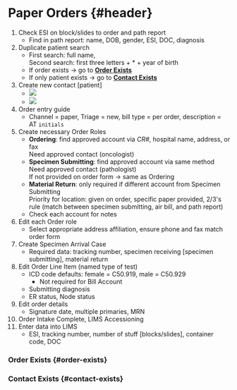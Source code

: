# Paper Orders {#header}

1. Check ESI on block/slides to order and path report
	- Find in path report: name, DOB, gender, ESI, DOC, diagnosis
2. Duplicate patient search
	- First search: full name, <br>Second search: first three letters + * + year of birth
	- If order exists → go to **[Order Exists](#order-exists)**
	- If only patient exists → go to **[Contact Exists](#contact-exists)**
3. Create new contact [patient]
	- ![]("./images/image1.PNG)
	- ![]("./images/image2.PNG)
4. Order entry guide
	- Channel = paper, Triage = new, bill type = per order, description = AT `initials`
5. Create necessary Order Roles
	- **Ordering**: find approved account via *CR#*, hospital name, address, or fax<br>Need approved contact (oncologist)
	- **Specimen Submitting**: find approved account via same method<br>Need approved contact (pathologist)<br>If not provided on order form → same as Ordering
	- **Material Return**: only required if different account from Specimen Submitting<br>Priority for location: given on order, specific paper provided, 2/3's rule (match between specimen submitting, air bill, and path report)
	- Check each account for notes
6. Edit each Order role
	- Select appropriate address affiliation, ensure phone and fax match order form
7. Create Specimen Arrival Case
	- Required data: tracking number, specimen receiving [specimen submitting], material return
8. Edit Order Line Item (named type of test)
	- ICD code defaults: female = C50.919, male = C50.929
		- Not required for Bill Account
	- Submitting diagnosis
	- ER status, Node status
9. Edit order details
	- Signature date, multiple primaries, MRN
10. Order Intake Complete, LIMS Accessioning
11. Enter data into LIMS
	- ESI, tracking number, number of stuff [blocks/slides], container code, DOC

### Order Exists {#order-exists}

### Contact Exists {#contact-exists}

